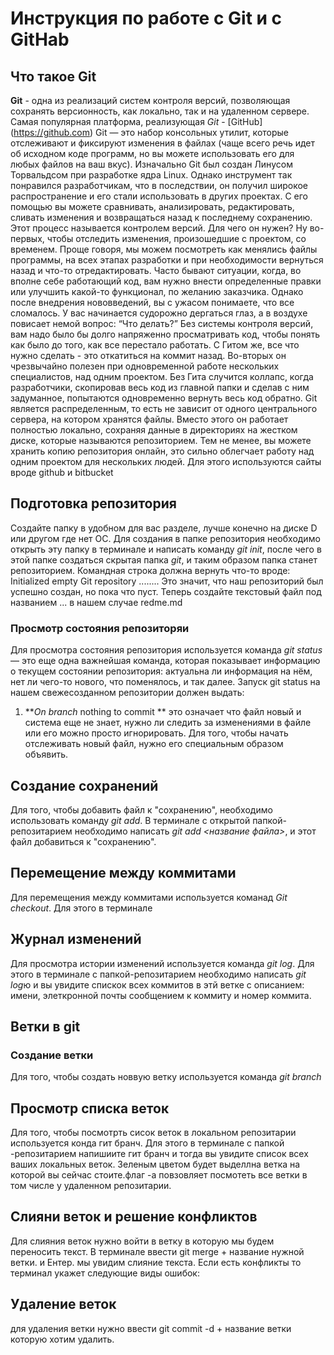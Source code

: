 # Инструкция по работе с Git и с GitHab

## Что такое Git
**Git** - одна из реализаций систем контроля версий, позволяющая сохранять версионность, как локально, так и на удаленном сервере. Самая популярная платформа, реализующая *Git* - [GitHub] (https://github.com)
Git — это набор консольных утилит, которые отслеживают и фиксируют изменения в файлах (чаще всего речь идет об исходном коде программ, но вы можете использовать его для любых файлов на ваш вкус). Изначально Git был создан Линусом Торвальдсом при разработке ядра Linux. Однако инструмент так понравился разработчикам, что в последствии, он получил широкое распространение и его стали использовать в других проектах. С его помощью вы можете сравнивать, анализировать, редактировать, сливать изменения и возвращаться назад к последнему сохранению. Этот процесс называется контролем версий. 
Для чего он нужен? Ну во-первых, чтобы отследить изменения, произошедшие с проектом, со временем. Проще говоря, мы можем посмотреть как менялись файлы программы, на всех этапах разработки и при необходимости вернуться назад и что-то отредактировать. Часто бывают ситуации, когда, во вполне себе работающий код, вам нужно внести определенные правки или улучшить какой-то функционал, по желанию заказчика. Однако после внедрения нововведений, вы с ужасом понимаете, что все сломалось. У вас начинается судорожно дергаться глаз, а в воздухе повисает немой вопрос: “Что делать?” Без системы контроля версий, вам надо было бы долго напряженно просматривать код, чтобы понять как было до того, как все перестало работать. С Гитом же, все что нужно сделать - это откатиться на коммит назад. 
Во-вторых он чрезвычайно полезен при одновременной работе нескольких специалистов, над одним проектом. Без Гита случится коллапс, когда разработчики, скопировав весь код из главной папки и сделав с ним задуманное, попытаются одновременно вернуть весь код обратно.
Git является распределенным, то есть не зависит от одного центрального сервера, на котором хранятся файлы. Вместо этого он работает полностью локально, сохраняя данные в директориях на жестком диске, которые называются репозиторием. Тем не менее, вы можете хранить копию репозитория онлайн, это сильно облегчает работу над одним проектом для нескольких людей. Для этого используются сайты вроде github и bitbucket

## Подготовка репозитория 
Создайте папку в удобном для вас разделе, лучше конечно на диске D или другом где нет ОС. 
Для создания в папке репозитория необходимо открыть эту папку в терминале и написать команду *git init*, после чего в этой папке создаться скрытая папка *git*, и таким образом папка станет репозиторием.
Командная строка должна вернуть что-то вроде:
Initialized empty Git repository ........
Это значит, что наш репозиторий был успешно создан, но пока что пуст. Теперь создайте текстовый файл под названием ... в нашем случае redme.md 

### Просмотр состояния репозиторяи
Для просмотра состояния репозитория используется команда *git status* — это еще одна важнейшая команда, которая показывает информацию о текущем состоянии репозитория: актуальна ли информация на нём, нет ли чего-то нового, что поменялось, и так далее. Запуск git status на нашем свежесозданном репозитории должен выдать:
1. ***On branch* nothing to commit **
это означает что файл новый и система еще не знает, нужно ли следить за изменениями в файле или его можно просто игнорировать. Для того, чтобы начать отслеживать новый файл, нужно его специальным образом объявить.

## Создание сохранений
Для того, чтобы добавить файл к "сохранению", необходимо использовать команду *git add*. В терминале с открытой папкой-репозитарием необходимо написать *git add <название файла>*,  и этот файл добавиться к "сохранению".

## Перемещение между коммитами
Для перемещения между коммитами используется команад *Git checkout*. Для этого в терминале

## Журнал изменений
Для просмотра истории изменений используется команда *git log*. Для этого в терминале с папкой-репозитарием необходимо написать *git log*ю и вы увидите спискок всех коммитов в этй ветке с описанием: имени, элеткронной почты сообщением к коммиту и номер коммита.

## Ветки в git
### Создание ветки
Для того, чтобы создать новвую ветку используется команда *git branch*

## Просмотр списка веток
Для того, чтобы посмотрть сисок веток в локальном репозитарии используется конда гит бранч. Для этого в терминале с папкой -репозитарием напишиите гит бранч и тогда вы увидите список всех ваших локальных веток. Зеленым цветом будет выделлна ветка на которой вы сейчас стоите.флаг -а повзовляет посмотеть все ветки в том числе у удаленном репозитарии.

## Слияни веток и решение конфликтов
Для слияния веток нужно войти в ветку в которую мы будем переносить текст. В терминале ввести git merge + название нужной ветки. и Ентер. мы увидим слияние текста. Если есть конфликты то терминал укажет следующие виды ошибок:

## Удаление веток
для удаления ветки нужно ввести git commit -d + название ветки которую хотим удалить.
